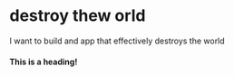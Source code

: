 # destroy thew orld
I want to build and app that effectively destroys the world

#### This is a heading!
